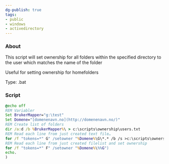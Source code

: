 ```yaml
---
dg-publish: true
tags:
- public
- windows
- activedirectory
---
```

### About
This script will set ownership for all folders within the specified directory to the user which matches the name of the folder

Useful for setting ownership for homefolders

Type: .bat

### Script
```bat
@echo off  
REM Variabler  
Set BrukerMapper="g:\test"  
Set Domene="[domenenavn.no](http://domenenavn.no/)"  
REM Create list of folders  
dir /a:d /b %BrukerMapper%\ > c:\scripts\ownership\users.txt  
REM Read each line from just created text file…  
for /f "tokens=*" G" /setowner "%Domene%\G\*.* /b /s >c:\scripts\ownership\FileList.txt  
REM Read each line from just created filelist and set ownership  
for /f "tokens=*" F" /setowner "%Domene%\%%G")  
echo.  
)
```